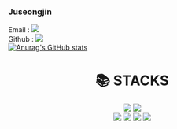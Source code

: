 ### Juseongjin
Email : <a href="mailto:cyse3062@naver.com" target="_blank"><img src="https://img.shields.io/badge/Naver-EA4335?style=flat-square&logo=Naver&logoColor=white"/></a><br>
Github : <a href="https://github.com/juseongjin" target="_blank"><img src="https://img.shields.io/badge/github-181717?style=flat-square&logo=github&logoColor=white"/></a><br>
[![Anurag's GitHub stats](https://github-readme-stats.vercel.app/api?username=juseongjin)](https://github.com/anuraghazra/github-readme-stats)
<div align=center><h1>📚 STACKS</h1></div>
<div align=center>
<img src="https://img.shields.io/badge/HTML-E34F26?style=for-the-badge&logo=html5&logoColor=white">
<img src="https://img.shields.io/badge/CSS-1572B6?style=for-the-badge&logo=css3&logoColor=white">
<br>
<div align=center>
<img src="https://img.shields.io/badge/Python-3776AB?style=for-the-badge&logo=python&logoColor=white">
<img src="https://img.shields.io/badge/C++-00599C?style=for-the-badge&logo=c%2B%2B&logoColor=white">
<img src="https://img.shields.io/badge/Java-007396?style=for-the-badge&logo=java&logoColor=white">
<img src="https://img.shields.io/badge/linux-FCC624?style=for-the-badge&logo=linux&logoColor=black">
<br>

